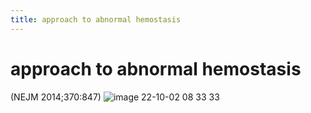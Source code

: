 ```yaml
---
title: approach to abnormal hemostasis
---
```

# approach to abnormal hemostasis

 (NEJM 2014;370:847)
![image 22-10-02 08 33 33](https://i.imgur.com/ETMB71S.png)
